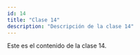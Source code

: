 ```yaml
---
id: 14
title: "Clase 14"
description: "Descripción de la clase 14"
---
```

Este es el contenido de la clase 14.
